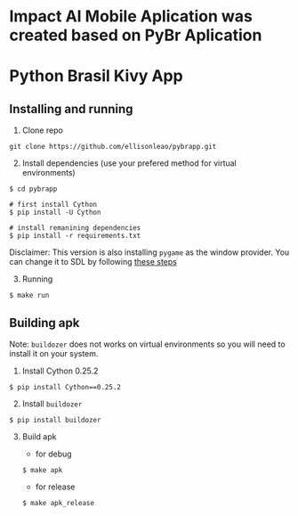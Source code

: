 
Impact AI Mobile Aplication was created based on PyBr Aplication
======================

















Python Brasil Kivy App
======================


## Installing and running

1. Clone repo

```
git clone https://github.com/ellisonleao/pybrapp.git
```

2. Install dependencies (use your prefered method for virtual environments)

```
$ cd pybrapp

# first install Cython
$ pip install -U Cython

# install remanining dependencies
$ pip install -r requirements.txt
```

Disclaimer: This version is also installing `pygame` as the window provider. You can change it to SDL by following [these steps](https://kivy.org/docs/installation/installation-linux.html#dependencies-with-sdl2)

3. Running

```
$ make run
```

## Building apk

Note: `buildozer` does not works on virtual environments so you will need to install it on your system.

1. Install Cython 0.25.2

```
$ pip install Cython==0.25.2
```

2. Install `buildozer`

```
$ pip install buildozer
```

3. Build apk

    - for debug

    ```
    $ make apk
    ```

    - for release

    ```
    $ make apk_release
    ```
